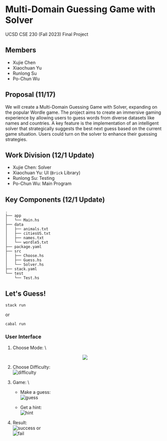 # Multi-Domain Guessing Game with Solver
UCSD CSE 230 (Fall 2023) Final Project
## Members
- Xujie Chen
- Xiaochuan Yu
- Runlong Su
- Po-Chun Wu
## Proposal (11/17)
We will create a Multi-Domain Guessing Game with Solver, expanding on the popular Wordle game. The project aims to create an immersive gaming experience by allowing users to guess words from diverse datasets like names and countries. A key feature is the implementation of an intelligent solver that strategically suggests the best next guess based on the current game situation. Users could turn on the solver to enhance their guessing strategies.
## Work Division (12/1 Update)
- Xujie Chen: Solver
- Xiaochuan Yu: UI (`Brick` Library)
- Runlong Su: Testing
- Po-Chun Wu: Main Program
## Key Components (12/1 Update)
```
.
├── app
│   └── Main.hs
├── data
│   ├── animals.txt
│   ├── citiesUS.txt
│   ├── names.txt
│   └── wordle5.txt
├── package.yaml
├── src
│   ├── Choose.hs
│   ├── Guess.hs
│   └── Solver.hs
├── stack.yaml
└── test
    └── Test.hs
```
## Let's Guess!
```
stack run
```
or
```
cabal run
```
### User Interface
1. Choose Mode: \
<p align="center">
<img src="https://github.com/pochunwu/GuessingGame/assets/118617531/f02e95f2-5387-4e33-a869-421d3adde733" />
</p>

2. Choose Difficulty: \
![difficulty](https://github.com/pochunwu/GuessingGame/assets/118617531/f4d90f94-82a3-43c8-8b1c-b6c46b085b51) 

3. Game: \
    - Make a guess: \
      ![guess](https://github.com/pochunwu/GuessingGame/assets/118617531/294c46f1-b265-4dc9-a086-d9cf1da31c36)

    - Get a hint: \
      ![hint](https://github.com/pochunwu/GuessingGame/assets/118617531/0ecba279-591c-403c-aafe-5e45e78d0fe8)
    
4. Result: \
![success](https://github.com/pochunwu/GuessingGame/assets/118617531/7413f5b4-f125-4d55-8c8a-c72070023355)
or \
![fail](https://github.com/pochunwu/GuessingGame/assets/118617531/bfc3b8c3-27dc-4889-b69e-065e165ef037)


